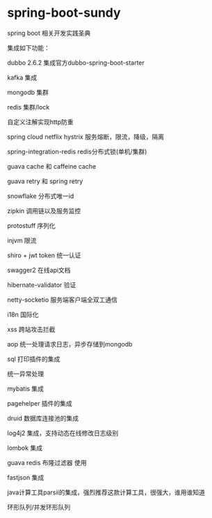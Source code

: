 # spring-boot-sundy
spring boot 相关开发实践圣典



集成如下功能：

dubbo 2.6.2 集成官方dubbo-spring-boot-starter

kafka 集成

mongodb 集群

redis 集群/lock

自定义注解实现http防重

spring cloud netflix hystrix 服务熔断，限流，降级，隔离

spring-integration-redis redis分布式锁(单机/集群)

guava cache 和 caffeine cache

guava retry 和 spring retry

snowflake 分布式唯一id

zipkin 调用链以及服务监控

protostuff 序列化

injvm 限流

shiro + jwt token 统一认证

swagger2 在线api文档

hibernate-validator 验证

netty-socketio 服务端客户端全双工通信

i18n 国际化

xss 跨站攻击拦截

aop 统一处理请求日志，异步存储到mongodb

sql 打印插件的集成

统一异常处理

mybatis 集成

pagehelper 插件的集成

druid 数据库连接池的集成

log4j2 集成，支持动态在线修改日志级别

lombok 集成

guava redis 布隆过滤器 使用

fastjson 集成

java计算工具parsii的集成，强烈推荐这款计算工具，很强大，谁用谁知道

环形队列/并发环形队列




